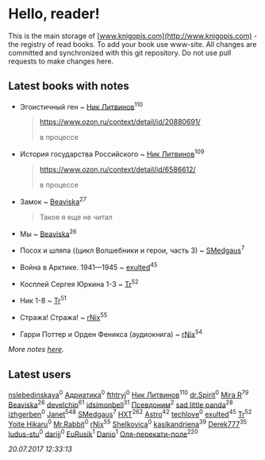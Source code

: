 # Hello, reader!
This is the main storage of [www.knigopis.com](http://www.knigopis.com) - the registry of read books.
To add your book use www-site. All changes are committed and synchronized with this git repository.
Do not use pull requests to make changes here.


## Latest books with notes
* Эгоистичный ген ~ [Ник Литвинов](users/241/241974816-vkontakte)<sup>110</sup>
    > https://www.ozon.ru/context/detail/id/20880691/
    > 
    > в процессе

* История государства Российского ~ [Ник Литвинов](users/241/241974816-vkontakte)<sup>109</sup>
    > https://www.ozon.ru/context/detail/id/6586612/
    > 
    > в процессе

* Замок ~ [Beaviska](users/102/10202544960024508-facebook)<sup>27</sup>
    > Такое я еще не читал

* Мы ~ [Beaviska](users/102/10202544960024508-facebook)<sup>26</sup>

* Посох и шляпа ((цикл Волшебники и герои, часть 3) ~ [SMedgaus](users/162/162444669-vkontakte)<sup>7</sup>

* Война в Арктике. 1941—1945 ~ [exulted](users/100/100599204551896265722-google)<sup>45</sup>

* Косплей Сергея Юркина 1-3 ~ [Tr](users/122/12282474-vkontakte)<sup>52</sup>

* Ник 1-8 ~ [Tr](users/122/12282474-vkontakte)<sup>51</sup>

* Стража! Стража! ~ [rNix](users/115/115622071-twitter)<sup>55</sup>

* Гарри Поттер и Орден Феникса (аудиокнига) ~ [rNix](users/115/115622071-twitter)<sup>54</sup>


_More notes [here](latest_books_with_notes.md)._


## Latest users
[nslebedinskaya](users/227/2272641-vkontakte)<sup>0</sup> 
[Адриатика](users/131/131764394088467-facebook)<sup>0</sup> 
[fthtryj](users/108/108201031903919910886-google)<sup>0</sup> 
[Ник Литвинов](users/241/241974816-vkontakte)<sup>110</sup> 
[dr.Spirit](users/108/1086398194750357-facebook)<sup>0</sup> 
[Mira R](users/103/103293621948650602575-google)<sup>79</sup> 
[Beaviska](users/102/10202544960024508-facebook)<sup>26</sup> 
[develchip](users/852/85203415-vkontakte)<sup>61</sup> 
[idsimonbell](users/380/380554090-vkontakte)<sup>31</sup> 
[Псевдоним](users/100/100409161-yandex)<sup>2</sup> 
[sad little panda](users/188/1882525281990290-facebook)<sup>28</sup> 
[izhgerben](users/632/63218301-vkontakte)<sup>0</sup> 
[Janet](users/108/108113656204404967440-google)<sup>548</sup> 
[SMedgaus](users/162/162444669-vkontakte)<sup>7</sup> 
[HXT](users/100/100002563462782-facebook)<sup>262</sup> 
[Astro](users/282/282662025-vkontakte)<sup>42</sup> 
[techlove](users/118/118223498137459516526-google)<sup>0</sup> 
[exulted](users/100/100599204551896265722-google)<sup>45</sup> 
[Tr](users/122/12282474-vkontakte)<sup>52</sup> 
[Yoite Hikaru](users/237/237559775-vkontakte)<sup>0</sup> 
[Mr.Rabbit](users/106/106767072785183342762-google)<sup>0</sup> 
[rNix](users/115/115622071-twitter)<sup>55</sup> 
[Shelkovica](users/138/13839913-vkontakte)<sup>0</sup> 
[kasikandriena](users/152/152488954-vkontakte)<sup>39</sup> 
[Derek777](users/153/15386028-yandex)<sup>35</sup> 
[ludus-stu](users/278/278300225-yandex)<sup>0</sup> 
[darijj](users/308/30890874-vkontakte)<sup>0</sup> 
[EuRusik](users/178/1788922883-facebook)<sup>1</sup> 
[Danio](users/112/112694474287465491328-google)<sup>1</sup> 
[Оля-перекати-поле](users/108/10848515355906827860-mailru)<sup>220</sup> 


_20.07.2017 12:33:13_
